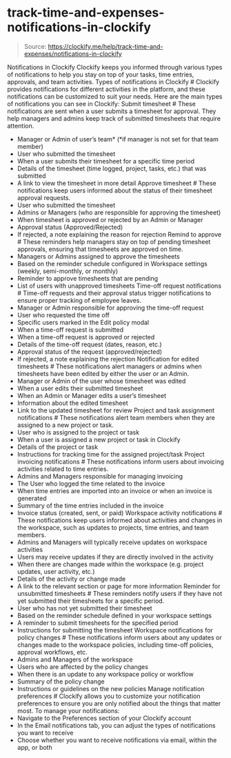 # track-time-and-expenses-notifications-in-clockify

> Source: https://clockify.me/help/track-time-and-expenses/notifications-in-clockify

Notifications in Clockify
Clockify keeps you informed through various types of notifications to help you stay on top of your tasks, time entries, approvals, and team activities.
Types of notifications in Clockify #
Clockify provides notifications for different activities in the platform, and these notifications can be customized to suit your needs.
Here are the main types of notifications you can see in Clockify:
Submit timesheet #
These notifications are sent when a user submits a timesheet for approval. They help managers and admins keep track of submitted timesheets that require attention.
- Manager or Admin of user’s team* (*if manager is not set for that team member)
- User who submitted the timesheet
- When a user submits their timesheet for a specific time period
- Details of the timesheet (time logged, project, tasks, etc.) that was submitted
- A link to view the timesheet in more detail
Approve timesheet #
These notifications keep users informed about the status of their timesheet approval requests.
- User who submitted the timesheet
- Admins or Managers (who are responsible for approving the timesheet)
- When timesheet is approved or rejected by an Admin or Manager
- Approval status (Approved/Rejected)
- If rejected, a note explaining the reason for rejection
Remind to approve #
These reminders help managers stay on top of pending timesheet approvals, ensuring that timesheets are approved on time.
- Managers or Admins assigned to approve the timesheets
- Based on the reminder schedule configured in Workspace settings (weekly, semi-monthly, or monthly)
- Reminder to approve timesheets that are pending
- List of users with unapproved timesheets
Time-off request notifications #
Time-off requests and their approval status trigger notifications to ensure proper tracking of employee leaves.
- Manager or Admin responsible for approving the time-off request
- User who requested the time off
- Specific users marked in the Edit policy modal
- When a time-off request is submitted
- When a time-off request is approved or rejected
- Details of the time-off request (dates, reason, etc.)
- Approval status of the request (approved/rejected)
- If rejected, a note explaining the rejection
Notification for edited timesheets #
These notifications alert managers or admins when timesheets have been edited by either the user or an Admin.
- Manager or Admin of the user whose timesheet was edited
- When a user edits their submitted timesheet
- When an Admin or Manager edits a user’s timesheet
- Information about the edited timesheet
- Link to the updated timesheet for review
Project and task assignment notifications #
These notifications alert team members when they are assigned to a new project or task.
- User who is assigned to the project or task
- When a user is assigned a new project or task in Clockify
- Details of the project or task
- Instructions for tracking time for the assigned project/task
Project invoicing notifications #
These notifications inform users about invoicing activities related to time entries.
- Admins and Managers responsible for managing invoicing
- The User who logged the time related to the invoice
- When time entries are imported into an invoice or when an invoice is generated
- Summary of the time entries included in the invoice
- Invoice status (created, sent, or paid)
Workspace activity notifications #
These notifications keep users informed about activities and changes in the workspace, such as updates to projects, time entries, and team members.
- Admins and Managers will typically receive updates on workspace activities
- Users may receive updates if they are directly involved in the activity
- When there are changes made within the workspace (e.g. project updates, user activity, etc.)
- Details of the activity or change made
- A link to the relevant section or page for more information
Reminder for unsubmitted timesheets #
These reminders notify users if they have not yet submitted their timesheets for a specific period.
- User who has not yet submitted their timesheet
- Based on the reminder schedule defined in your workspace settings
- A reminder to submit timesheets for the specified period
- Instructions for submitting the timesheet
Workspace notifications for policy changes #
These notifications inform users about any updates or changes made to the workspace policies, including time-off policies, approval workflows, etc.
- Admins and Managers of the workspace
- Users who are affected by the policy changes
- When there is an update to any workspace policy or workflow
- Summary of the policy change
- Instructions or guidelines on the new policies
Manage notification preferences #
Clockify allows you to customize your notification preferences to ensure you are only notified about the things that matter most. To manage your notifications:
- Navigate to the Preferences section of your Clockify account
- In the Email notifications tab, you can adjust the types of notifications you want to receive
- Choose whether you want to receive notifications via email, within the app, or both